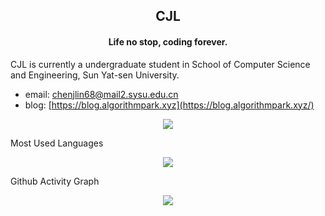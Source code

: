 <h2 align="center"> CJL </h2>

<h4 align="center">Life no stop, coding forever.</h4>

CJL is currently a undergraduate student in School of Computer Science and Engineering, Sun Yat-sen University.

- email: [chenjlin68@mail2.sysu.edu.cn](mailto:chenjlin68@mail2.sysu.edu.cn)
- blog: [https://blog.algorithmpark.xyz](https://blog.algorithmpark.xyz/)

<div align="center"> <img src="https://camo.githubusercontent.com/a51827bb39dc5f98f98969ba1f742cad7cddceecbf14e0e387ee6acca0760759/68747470733a2f2f63646e2e6a7364656c6976722e6e65742f67682f73756e3032323553554e2f73756e3032323553554e2f6173736574732f696d616765732f68722e676966" /> </div>

Most Used Languages

<div align="center"> <img src="https://github-readme-stats.vercel.app/api/top-langs/?username=CJL196&hide_title=true&hide_border=true&layout=compact&langs_count=6&text_color=000&icon_color=fff&bg_color=0,52fa5a,4dfcff,c64dff&theme=graywhite" /> </div>

Github Activity Graph

<div align="center"> <img src="https://github-readme-activity-graph.vercel.app/graph?username=CJL196&theme=react" /> </div>